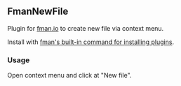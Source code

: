 ## FmanNewFile

Plugin for [fman.io](https://fman.io) to create new file via context menu.

Install with [fman's built-in command for installing plugins](https://fman.io/docs/installing-plugins).

### Usage

Open context menu and click at "New file".
